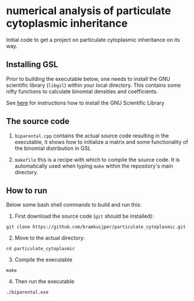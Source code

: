 # numerical analysis of particulate cytoplasmic inheritance 
Initial code to get a project on particulate cytoplasmic inheritance on its way. 

## Installing GSL
Prior to building the executable below, one needs to install the
GNU scientific library (`libgsl`) within your local directory. This contains some
nifty functions to calculate binomial densities and coefficients.

See [here](https://coral.ise.lehigh.edu/jild13/2016/07/11/hello/) for instructions how to install the GNU Scientific Library

## The source code
1. `biparental.cpp` contains the actual source code resulting in the executable, 
it shows how to initialize a matrix and some functionality of the binomial distribution in GSL

3. `makefile` this is a recipe with which to compile the source code. It is automatically
used when typing `make` within the repository's main directory.


## How to run
Below some bash shell commands to build and run this:

1. First download the source code (`git` should be installed):
```
git clone https://github.com/bramkuijper/particulate_cytoplasmic.git
```

2. Move to the actual directory:
```
cd particulate_cytoplasmic
```

3. Compile the executable
```
make
```

4. Then run the executable
```
./biparental.exe
```

